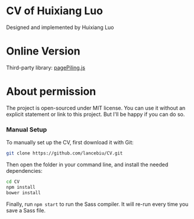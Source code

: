 # CV of Huixiang Luo

Designed and implemented by Huixiang Luo

# Online Version

Third-party library: [pagePiling.js](https://github.com/alvarotrigo/pagePiling.js)

# About permission

The project is open-sourced under MIT license. You can use it without an explicit statement or link to this project. 
But I'll be happy if you can do so.

### Manual Setup

To manually set up the CV, first download it with Git:

```bash
git clone https://github.com/lancebiu/CV.git
```

Then open the folder in your command line, and install the needed dependencies:

```bash
cd CV
npm install
bower install
```

Finally, run `npm start` to run the Sass compiler. It will re-run every time you save a Sass file.